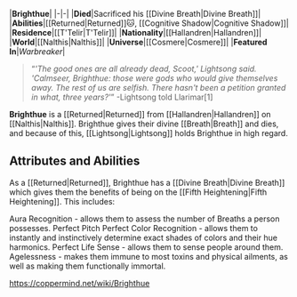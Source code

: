 |**Brighthue**|
|-|-|
|**Died**|Sacrificed his [[Divine Breath\|Divine Breath]]|
|**Abilities**|[[Returned\|Returned]]🐱︎, [[Cognitive Shadow\|Cognitive Shadow]]|
|**Residence**|[[T'Telir\|T'Telir]]|
|**Nationality**|[[Hallandren\|Hallandren]]|
|**World**|[[Nalthis\|Nalthis]]|
|**Universe**|[[Cosmere\|Cosmere]]|
|**Featured In**|*Warbreaker*|

>“*'The good ones are all already dead, Scoot,' Lightsong said. 'Calmseer, Brighthue: those were gods who would give themselves away. The rest of us are selfish. There hasn't been a petition granted in what, three years?'*”
\-Lightsong told Llarimar[1]


**Brighthue** is a [[Returned\|Returned]] from [[Hallandren\|Hallandren]] on [[Nalthis\|Nalthis]]. Brighthue gives their divine [[Breath\|Breath]] and dies, and because of this, [[Lightsong\|Lightsong]] holds Brighthue in high regard.

## Attributes and Abilities
As a [[Returned\|Returned]], Brighthue has a [[Divine Breath\|Divine Breath]] which gives them the benefits of being on the [[Fifth Heightening\|Fifth Heightening]]. This includes:

Aura Recognition - allows them to assess the number of Breaths a person possesses.
Perfect Pitch
Perfect Color Recognition - allows them to instantly and instinctively determine exact shades of colors and their hue harmonics.
Perfect Life Sense - allows them to sense people around them.
Agelessness - makes them immune to most toxins and physical ailments, as well as making them functionally immortal.


https://coppermind.net/wiki/Brighthue